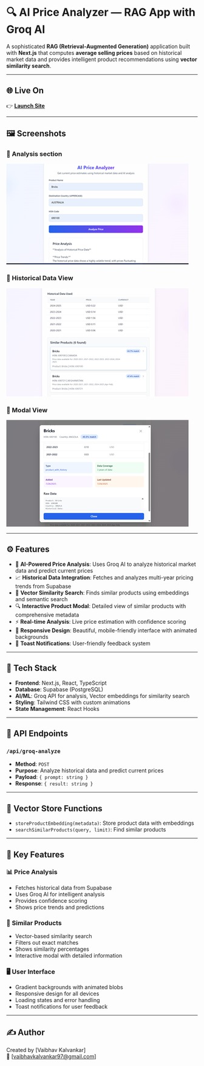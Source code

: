 # 🔍 AI Price Analyzer — RAG App with Groq AI

A sophisticated **RAG (Retrieval-Augmented Generation)** application built with **Next.js** that computes **average selling prices** based on historical market data and provides intelligent product recommendations using **vector similarity search**.

---

## 🌐 Live On

👉 [**Launch Site**](https://expo.dev/accounts/vaibhavkalvankar/projects/ExpoDemo/builds/4b3e4b43-1a0d-40ea-8a0b-81d8cf8dd2bc)

---

## 🖼️ Screenshots

### 🔹 Analysis section
![Analysis](apps/demoRAG/public/analysis.png)

### 🔹 Historical Data View
![Historical Data](apps/demoRAG/public/history.png)

### 🔹 Modal View
![Modal](apps/demoRAG/public/modal.png)

---

## ⚙️ Features

- 🤖 **AI-Powered Price Analysis**: Uses Groq AI to analyze historical market data and predict current prices  
- 📈 **Historical Data Integration**: Fetches and analyzes multi-year pricing trends from Supabase  
- 🧠 **Vector Similarity Search**: Finds similar products using embeddings and semantic search  
- 🔍 **Interactive Product Modal**: Detailed view of similar products with comprehensive metadata  
- ⚡ **Real-time Analysis**: Live price estimation with confidence scoring  
- 🎨 **Responsive Design**: Beautiful, mobile-friendly interface with animated backgrounds  
- 🔔 **Toast Notifications**: User-friendly feedback system  

---

## 🧠 Tech Stack

- **Frontend**: Next.js, React, TypeScript  
- **Database**: Supabase (PostgreSQL)  
- **AI/ML**: Groq API for analysis, Vector embeddings for similarity search  
- **Styling**: Tailwind CSS with custom animations
- **State Management**: React Hooks  

---

## 🔌 API Endpoints

### `/api/groq-analyze`

- **Method**: `POST`  
- **Purpose**: Analyze historical data and predict current prices  
- **Payload**: `{ prompt: string }`  
- **Response**: `{ result: string }`  

---

## 🧾 Vector Store Functions

- `storeProductEmbedding(metadata)`: Store product data with embeddings  
- `searchSimilarProducts(query, limit)`: Find similar products  

---

## 📌 Key Features

### 📊 Price Analysis

- Fetches historical data from Supabase  
- Uses Groq AI for intelligent analysis  
- Provides confidence scoring  
- Shows price trends and predictions  

### 🔄 Similar Products

- Vector-based similarity search  
- Filters out exact matches  
- Shows similarity percentages  
- Interactive modal with detailed information  

### 🖥️ User Interface

- Gradient backgrounds with animated blobs  
- Responsive design for all devices  
- Loading states and error handling  
- Toast notifications for user feedback  

---

## ✍️ Author

Created by [Vaibhav Kalvankar]  
📧 [vaibhavkalvankar97@gmail.com]
